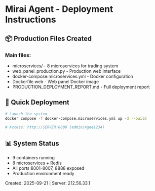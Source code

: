 # Mirai Agent - Deployment Instructions

## 📦 Production Files Created

### Main files:
- microservices/ - 8 microservices for trading system
- web_panel_production.py - Production web interface  
- docker-compose.microservices.yml - Docker configuration
- Dockerfile.web - Web panel Docker image
- PRODUCTION_DEPLOYMENT_REPORT.md - Full deployment report

## 🚀 Quick Deployment

```bash
# Launch the system
docker compose -f docker-compose.microservices.yml up -d --build

# Access: http://SERVER:8888 (admin/Agee1234)
```

## 📊 System Status

- 9 containers running
- 8 microservices + Redis
- All ports 8001-8007, 8888 exposed
- Production environment ready

Created: 2025-09-21 | Server: 212.56.33.1
